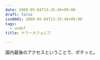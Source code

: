 ```yaml
---
date: 2009-05-04T13:35:49+09:00
draft: false
iso8601: 2009-05-04T13:35:49+09:00
tags:
  - undef
title: ヤフーカフェにて

---
```


国内最後のアクセスということで、ポチッと。
    	